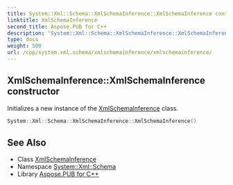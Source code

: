 ```yaml
---
title: System::Xml::Schema::XmlSchemaInference::XmlSchemaInference constructor
linktitle: XmlSchemaInference
second_title: Aspose.PUB for C++
description: 'System::Xml::Schema::XmlSchemaInference::XmlSchemaInference constructor. Initializes a new instance of the XmlSchemaInference class in C++.'
type: docs
weight: 500
url: /cpp/system.xml.schema/xmlschemainference/xmlschemainference/
---
```

## XmlSchemaInference::XmlSchemaInference constructor


Initializes a new instance of the [XmlSchemaInference](../) class.

```cpp
System::Xml::Schema::XmlSchemaInference::XmlSchemaInference()
```

## See Also

* Class [XmlSchemaInference](../)
* Namespace [System::Xml::Schema](../../)
* Library [Aspose.PUB for C++](../../../)
